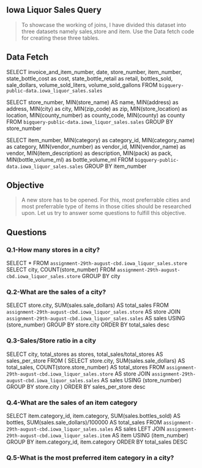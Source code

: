 ## Iowa Liquor Sales Query
>To showcase the working of joins, I have divided this dataset into three datasets namely sales,store and item. 
>Use the Data fetch code for creating these three tables.

## Data Fetch
SELECT invoice_and_item_number, date, store_number, item_number, state_bottle_cost as cost, state_bottle_retail as retail, bottles_sold, sale_dollars, volume_sold_liters, volume_sold_gallons
FROM `bigquery-public-data.iowa_liquor_sales.sales`

SELECT store_number,
        MIN(store_name) AS name, MIN(address) as address, MIN(city) as city, 
        MIN(zip_code) as zip, MIN(store_location) as location, 
        MIN(county_number) as county_code, MIN(county) as county
FROM `bigquery-public-data.iowa_liquor_sales.sales`
GROUP BY store_number

SELECT item_number, 
        MIN(category) as category_id, MIN(category_name) as category, 
        MIN(vendor_number) as vendor_id, MIN(vendor_name) as vendor, 
        MIN(item_description) as description, MIN(pack) as pack, MIN(bottle_volume_ml) as bottle_volume_ml
FROM `bigquery-public-data.iowa_liquor_sales.sales`
GROUP BY item_number

## Objective
>A new store has to be opened. For this, most preferrable cities and most preferrable type of items in those cities should be researched upon. Let us try to answer some questions to fulfill this objective.

## Questions
### Q.1-How many stores in a city?

SELECT * FROM `assignment-29th-august-cbd.iowa_liquor_sales.store`
SELECT city, COUNT(store_number)
FROM `assignment-29th-august-cbd.iowa_liquor_sales.store`
GROUP BY city

### Q.2-What are the sales of a city?

SELECT store.city, SUM(sales.sale_dollars) AS total_sales
FROM `assignment-29th-august-cbd.iowa_liquor_sales.store` AS store
JOIN `assignment-29th-august-cbd.iowa_liquor_sales.sales` AS sales
USING (store_number)
GROUP BY store.city
ORDER BY total_sales desc  

### Q.3-Sales/Store ratio in a city
SELECT city, total_stores as stores, total_sales/total_stores AS sales_per_store
FROM
    (
        SELECT store.city,
            SUM(sales.sale_dollars) AS total_sales, 
            COUNT(store.store_number) AS total_stores
        FROM `assignment-29th-august-cbd.iowa_liquor_sales.store` AS store
        JOIN `assignment-29th-august-cbd.iowa_liquor_sales.sales` AS sales
        USING (store_number)
        GROUP BY store.city
    )
ORDER BY sales_per_store desc

### Q.4-What are the sales of an item category
SELECT item.category_id, item.category, 
        SUM(sales.bottles_sold) AS bottles,
        SUM(sales.sale_dollars)/100000 AS total_sales
    FROM      `assignment-29th-august-cbd.iowa_liquor_sales.sales` AS sales
    LEFT JOIN `assignment-29th-august-cbd.iowa_liquor_sales.item`  AS item
    USING (item_number)
    GROUP BY  item.category_id, item.category
    ORDER BY  total_sales DESC
    
### Q.5-What is the most preferred item category in a city?

